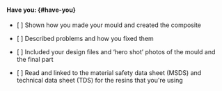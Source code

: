 #### Have you: {#have-you}

* \[ \] Shown how you made your mould and created the composite

* \[ \] Described problems and how you fixed them

* \[ \] Included your design files and ‘hero shot’ photos of the mould and the final part

* \[ \] Read and linked to the material safety data sheet \(MSDS\) and technical data sheet \(TDS\) for the resins that you're using



